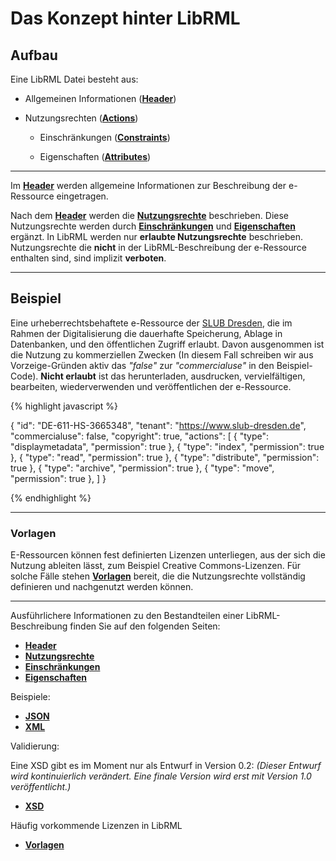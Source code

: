 # Das Konzept hinter LibRML
## Aufbau
Eine LibRML Datei besteht aus:

- Allgemeinen Informationen ([**Header**](header.markdown))

- Nutzungsrechten ([**Actions**](actions.markdown))

  - Einschränkungen ([**Constraints**](constraints.markdown))

  - Eigenschaften ([**Attributes**](attributes.markdown))

----

Im [**Header**](header.markdown) werden allgemeine Informationen zur Beschreibung der e-Ressource eingetragen.

Nach dem [**Header**](header.markdown) werden die [**Nutzungsrechte**](actions.markdown) beschrieben. Diese Nutzungsrechte werden durch [**Einschränkungen**](constraints.markdown) und [**Eigenschaften**](attributes.markdown) ergänzt. In LibRML werden nur **erlaubte Nutzungsrechte** beschrieben. Nutzungsrechte die **nicht** in der LibRML-Beschreibung der e-Ressource  enthalten sind, sind implizit **verboten**.

----

## Beispiel

Eine urheberrechtsbehaftete e-Ressource der [SLUB Dresden](https://www.slub-dresden.de), die im Rahmen der Digitalisierung die dauerhafte Speicherung, Ablage in Datenbanken, und den öffentlichen Zugriff erlaubt. Davon ausgenommen ist die Nutzung zu kommerziellen Zwecken (In diesem Fall schreiben wir aus Vorzeige-Gründen aktiv das *"false"* zur *"commercialuse"* in den Beispiel-Code). **Nicht erlaubt** ist das herunterladen, ausdrucken, vervielfältigen, bearbeiten, wiederverwenden und veröffentlichen der e-Ressource.

{% highlight javascript %}

{
  "id": "DE-611-HS-3665348",
  "tenant": "https://www.slub-dresden.de",
  "commercialuse": false,
  "copyright": true,
  "actions": [
	{
	  "type": "displaymetadata",
	  "permission": true
	},
	{
	  "type": "index",
	  "permission": true
	},
	{
	  "type": "read",
	  "permission": true
	},
	{
	  "type": "distribute",
	  "permission": true
	},
	{
	  "type": "archive",
	  "permission": true
	},
	{
	  "type": "move",
	  "permission": true
	},
  ]
}

{% endhighlight %}

----

### Vorlagen

E-Ressourcen können fest definierten Lizenzen unterliegen, aus der sich die Nutzung ableiten lässt, zum Beispiel Creative Commons-Lizenzen. Für solche Fälle stehen [**Vorlagen**](../tmpl/beispiele.markdown) bereit, die die Nutzungsrechte vollständig definieren und nachgenutzt werden können.

----

Ausführlichere Informationen zu den Bestandteilen einer LibRML-Beschreibung finden Sie auf den folgenden Seiten:

- [**Header**](header.markdown)
- [**Nutzungsrechte**](actions.markdown)
- [**Einschränkungen**](constraints.markdown)
- [**Eigenschaften**](attributes.markdown)

Beispiele:
- [**JSON**](json.markdown)
- [**XML**](xmlbeispiel.markdown)

Validierung:

Eine XSD gibt es im Moment nur als Entwurf in Version 0.2:
*(Dieser Entwurf wird kontinuierlich verändert. Eine finale Version wird erst mit Version 1.0 veröffentlicht.)*
- [**XSD**](xsdschema.markdown)


Häufig vorkommende Lizenzen in LibRML
- [**Vorlagen**](../tmpl/beispiele.markdown)
